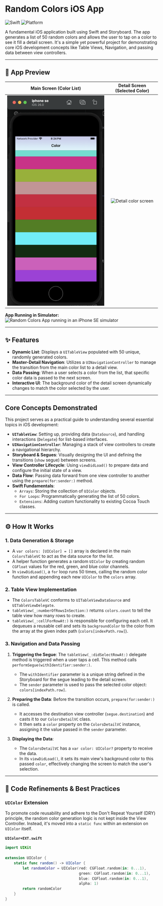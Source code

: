 # Random Colors iOS App

![Swift](https://img.shields.io/badge/Swift-5.0-orange.svg)
![Platform](https://img.shields.io/badge/platform-iOS-lightgrey.svg)

A fundamental iOS application built using Swift and Storyboard. The app generates a list of 50 random colors and allows the user to tap on a color to see it fill a detail screen. It's a simple yet powerful project for demonstrating core iOS development concepts like Table Views, Navigation, and passing data between view controllers.

---

## 📸 App Preview

| Main Screen (Color List) | Detail Screen (Selected Color) |
| :----------------------: | :----------------------------: |
| ![Main color list screen](assets/Image2.png) | ![Detail color screen](assets/screenshot-detail.png) |

**App Running in Simulator:**
![Random Colors App running in an iPhone SE simulator](assets/screenshot-simulator.png)

---

## ✨ Features

-   **Dynamic List**: Displays a `UITableView` populated with 50 unique, randomly generated colors.
-   **Master-Detail Navigation**: Utilizes a `UINavigationController` to manage the transition from the main color list to a detail view.
-   **Data Passing**: When a user selects a color from the list, that specific color data is passed to the next screen.
-   **Interactive UI**: The background color of the detail screen dynamically changes to match the color selected by the user.

---

## Core Concepts Demonstrated

This project serves as a practical guide to understanding several essential topics in iOS development:

-   **`UITableView`**: Setting up, providing data (`DataSource`), and handling interactions (`Delegate`) for list-based interfaces.
-   **`UINavigationController`**: Managing a stack of view controllers to create a navigational hierarchy.
-   **Storyboard & Segues**: Visually designing the UI and defining the transitions (`show` segue) between screens.
-   **View Controller Lifecycle**: Using `viewDidLoad()` to prepare data and configure the initial state of a view.
-   **Data Flow**: Passing data forward from one view controller to another using the `prepare(for:sender:)` method.
-   **Swift Fundamentals**:
    -   `Arrays`: Storing the collection of `UIColor` objects.
    -   `For Loops`: Programmatically generating the list of 50 colors.
    -   `Extensions`: Adding custom functionality to existing Cocoa Touch classes.

---

## ⚙️ How It Works

### 1. Data Generation & Storage

-   A `var colors: [UIColor] = []` array is declared in the main `ColorsTableVC` to act as the data source for the list.
-   A helper function generates a random `UIColor` by creating random `CGFloat` values for the red, green, and blue color channels.
-   In `viewDidLoad()`, a `for` loop runs 50 times, calling the random color function and appending each new `UIColor` to the `colors` array.

### 2. Table View Implementation

-   The `ColorsTableVC` conforms to `UITableViewDataSource` and `UITableViewDelegate`.
-   `tableView(_:numberOfRowsInSection:)` returns `colors.count` to tell the table view how many rows to create.
-   `tableView(_:cellForRowAt:)` is responsible for configuring each cell. It dequeues a reusable cell and sets its `backgroundColor` to the color from the array at the given index path (`colors[indexPath.row]`).

### 3. Navigation and Data Passing

1.  **Triggering the Segue**: The `tableView(_:didSelectRowAt:)` delegate method is triggered when a user taps a cell. This method calls `performSegue(withIdentifier:sender:)`.
    -   The `withIdentifier` parameter is a unique string defined in the Storyboard for the segue leading to the detail screen.
    -   The `sender` parameter is used to pass the selected color object: `colors[indexPath.row]`.

2.  **Preparing the Data**: Before the transition occurs, `prepare(for:sender:)` is called.
    -   It accesses the destination view controller (`segue.destination`) and casts it to our `ColorsDetailVC` class.
    -   It then sets a `color` property on the `ColorsDetailVC` instance, assigning it the value passed in the `sender` parameter.

3.  **Displaying the Data**:
    -   The `ColorsDetailVC` has a `var color: UIColor?` property to receive the data.
    -   In its `viewDidLoad()`, it sets its main view's background color to this passed `color`, effectively changing the screen to match the user's selection.

---

## 🚀 Code Refinements & Best Practices

### `UIColor` Extension

To promote code reusability and adhere to the Don't Repeat Yourself (DRY) principle, the random color generation logic is not kept inside the View Controller. Instead, it's moved into a `static func` within an extension on `UIColor` itself.

**`UIColor+EXT.swift`**
```swift
import UIKit

extension UIColor {
    static func random() -> UIColor {
        let randomColor = UIColor(red: CGFloat.random(in: 0...1),
                                  green: CGFloat.random(in: 0...1),
                                  blue: CGFloat.random(in: 0...1),
                                  alpha: 1)
        return randomColor
    }
}
